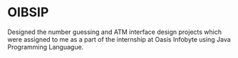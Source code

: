# OIBSIP

Designed the number guessing and ATM interface design projects which were assigned to me as a part of the internship at Oasis Infobyte using Java Programming Languague.
